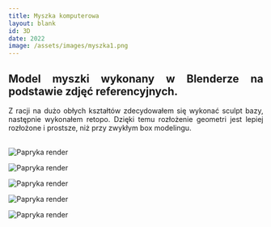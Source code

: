 ```yaml
---
title: Myszka komputerowa
layout: blank
id: 3D
date: 2022
image: /assets/images/myszka1.png
---
```


<div style="text-align: justify"> 
<h2> 
Model myszki wykonany w Blenderze na podstawie zdjęć referencyjnych.
</h2>
Z racji na dużo obłych kształtów zdecydowałem się wykonać sculpt bazy, następnie wykonałem retopo. Dzięki temu rozłożenie geometri jest lepiej rozłożone i prostsze, niż przy zwykłym box modelingu.
<br>
<br>
</div>

![Papryka render]({{site.url}}/assets/images/myszka1.png)

![Papryka render]({{site.url}}/assets/images/myszka2.png)

![Papryka render]({{site.url}}/assets/images/myszka3.png)

![Papryka render]({{site.url}}/assets/images/myszka4.png)

![Papryka render]({{site.url}}/assets/images/myszka5.png)

